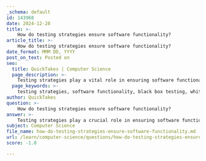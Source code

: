 ```yaml
---
_schema: default
id: 143968
date: 2024-12-28
title: >-
    How do testing strategies ensure software functionality?
article_title: >-
    How do testing strategies ensure software functionality?
date_format: MMM DD, YYYY
post_on_text: Posted on
seo:
  title: QuickTakes | Computer Science
  page_description: >-
    Testing strategies play a vital role in ensuring software functionality by providing structured approaches for identifying defects and validating performance throughout the software development lifecycle.
  page_keywords: >-
    testing strategies, software functionality, black box testing, white box testing, unit testing, iterative testing, risk mitigation, performance testing, compatibility testing, integration testing, documentation, software development lifecycle
author: QuickTakes
question: >-
    How do testing strategies ensure software functionality?
answer: >-
    Testing strategies play a crucial role in ensuring software functionality by providing structured approaches to identify and address potential issues throughout the software development lifecycle. Here’s how various testing strategies contribute to software functionality:\n\n1. **Comprehensive Coverage**: Different testing strategies, such as black box and white box testing, allow for a thorough examination of the software from multiple perspectives. Black box testing focuses on the functionality of the software without considering the internal code structure, ensuring that the software meets user requirements. In contrast, white box testing examines the internal logic and structure of the code, helping to identify logical errors and inefficiencies.\n\n2. **Early Detection of Defects**: By implementing strategies like unit testing, which tests individual components in isolation, developers can catch bugs early in the development process. This early detection is critical as it reduces the complexity and cost of fixing issues later in the lifecycle.\n\n3. **Iterative Testing**: Testing strategies often involve iterative processes, where tests are repeated as the software evolves. This allows for continuous validation of functionality, ensuring that new changes do not introduce new bugs or break existing features. Automated testing plays a significant role here, as it enables quick re-execution of test cases after modifications.\n\n4. **Risk Mitigation**: Testing strategies help in identifying high-risk areas of the software that may require more rigorous testing. For instance, alpha and beta testing involve real users testing the software in a controlled environment and in the real world, respectively. This user feedback is invaluable for identifying usability issues and ensuring that the software functions as intended in various scenarios.\n\n5. **Performance and Load Testing**: Strategies that include performance testing ensure that the software can handle expected loads and perform efficiently under stress. This is essential for applications that require load balancing and must maintain functionality during peak usage times.\n\n6. **Compatibility and Integration Testing**: Testing strategies also encompass compatibility testing, which ensures that the software works across different devices, operating systems, and browsers. Integration testing checks that various components of the software work together seamlessly, which is vital for overall functionality.\n\n7. **Documentation and Review**: Effective testing strategies often include technical reviews and documentation, which help in maintaining clarity about the testing process and outcomes. This documentation serves as a reference for future testing cycles and aids in knowledge transfer among team members.\n\nIn summary, testing strategies ensure software functionality by providing a structured framework for identifying defects, validating performance, and ensuring that the software meets user requirements. By employing a combination of testing methods tailored to the software's complexity and development stage, teams can deliver high-quality products that function correctly and efficiently.
subject: Computer Science
file_name: how-do-testing-strategies-ensure-software-functionality.md
url: /learn/computer-science/questions/how-do-testing-strategies-ensure-software-functionality
score: -1.0

---
```


&nbsp;